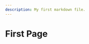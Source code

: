 ```yaml
---
description: My first markdown file.
---
```


# First Page

<!-- {$frontmatter.description} -->

<script>
  console.log('Markdown files are Svelte components!');
</script>
